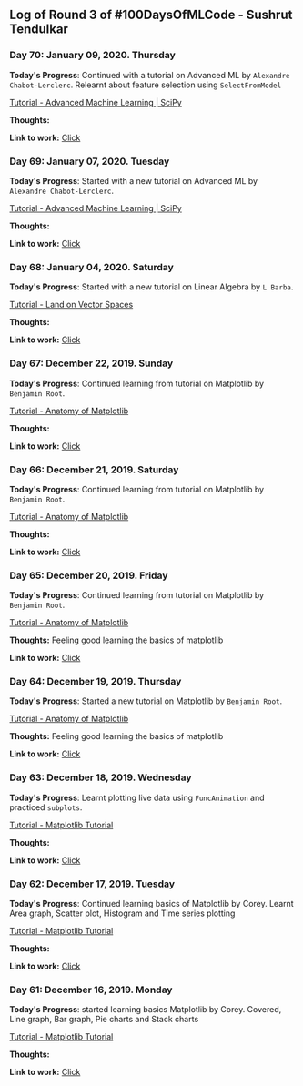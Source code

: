 ## Log of Round 3 of #100DaysOfMLCode - Sushrut Tendulkar

### Day 70: January 09, 2020. Thursday

**Today's Progress**: Continued with a tutorial on Advanced ML by `Alexandre Chabot-Lerclerc`. Relearnt about feature selection using `SelectFromModel` 

[Tutorial - Advanced Machine Learning | SciPy](https://youtu.be/4H7kg2l4lD8?t=2296) <br>

**Thoughts:** 

**Link to work:** [Click](https://github.com/sushtend/100-days-of-ml-code/commit/9d0baf7be1adebfc395b173754884821d20c686a)



### Day 69: January 07, 2020. Tuesday

**Today's Progress**: Started with a new tutorial on Advanced ML by `Alexandre Chabot-Lerclerc`. 

[Tutorial - Advanced Machine Learning | SciPy](https://youtu.be/4H7kg2l4lD8?t=2296) <br>

**Thoughts:** 

**Link to work:** [Click](https://github.com/sushtend/100-days-of-ml-code/commit/96ffeb8317c951c01c1b5b64f25c4b021f3d237b)


### Day 68: January 04, 2020. Saturday

**Today's Progress**: Started with a new tutorial on Linear Algebra by `L Barba`. 

[Tutorial - Land on Vector Spaces](https://www.youtube.com/watch?v=4-P0gptDT40) <br>

**Thoughts:** 

**Link to work:** [Click](https://github.com/sushtend/100-days-of-ml-code/commit/616402e1339ce8dc616800b01bff06099af95c99)


### Day 67: December 22, 2019. Sunday

**Today's Progress**: Continued learning from tutorial on Matplotlib by `Benjamin Root`. 

[Tutorial - Anatomy of Matplotlib](https://www.youtube.com/watch?v=6gdNUDs6QPc&list=PLYx7XA2nY5Gd-tNhm79CNMe_qvi35PgUR&index=14&t=0s) <br>

**Thoughts:** 

**Link to work:** [Click](https://github.com/sushtend/100-days-of-ml-code/commit/06651776b0700bb3011888ab60ce768a83c029ab)


### Day 66: December 21, 2019. Saturday

**Today's Progress**: Continued learning from tutorial on Matplotlib by `Benjamin Root`. 

[Tutorial - Anatomy of Matplotlib](https://www.youtube.com/watch?v=6gdNUDs6QPc&list=PLYx7XA2nY5Gd-tNhm79CNMe_qvi35PgUR&index=14&t=0s) <br>

**Thoughts:** 

**Link to work:** [Click](https://github.com/sushtend/100-days-of-ml-code/commit/6dd307f32cb9abae0ef0509220f9ae6c3cba0bef)


### Day 65: December 20, 2019. Friday

**Today's Progress**: Continued learning from tutorial on Matplotlib by `Benjamin Root`. 

[Tutorial - Anatomy of Matplotlib](https://www.youtube.com/watch?v=6gdNUDs6QPc&list=PLYx7XA2nY5Gd-tNhm79CNMe_qvi35PgUR&index=14&t=0s) <br>

**Thoughts:** Feeling good learning the basics of matplotlib

**Link to work:** [Click](https://github.com/sushtend/100-days-of-ml-code/commit/89d30a01e2579fce6294e0bc7125b4495ed419cd)


### Day 64: December 19, 2019. Thursday

**Today's Progress**: Started a new tutorial on Matplotlib by `Benjamin Root`. 

[Tutorial - Anatomy of Matplotlib](https://www.youtube.com/watch?v=6gdNUDs6QPc&list=PLYx7XA2nY5Gd-tNhm79CNMe_qvi35PgUR&index=14&t=0s) <br>

**Thoughts:** Feeling good learning the basics of matplotlib

**Link to work:** [Click](https://github.com/sushtend/100-days-of-ml-code/commit/e2501034a6ed99662158ca1e2f81ff1c35f60a85)


### Day 63: December 18, 2019. Wednesday

**Today's Progress**: Learnt plotting live data using `FuncAnimation` and practiced `subplots`.

[Tutorial - Matplotlib Tutorial](https://www.youtube.com/watch?v=XFZRVnP-MTU&list=PL-osiE80TeTvipOqomVEeZ1HRrcEvtZB_&index=10) <br>

**Thoughts:** 

**Link to work:** [Click](https://github.com/sushtend/100-days-of-ml-code/commit/c334628c08b2c7a8c5f185ccf894abdc309efdac)



### Day 62: December 17, 2019. Tuesday

**Today's Progress**: Continued learning basics of Matplotlib by Corey. Learnt Area graph, Scatter plot, Histogram and Time series plotting

[Tutorial - Matplotlib Tutorial](https://www.youtube.com/watch?v=x0Uguu7gqgk&list=PL-osiE80TeTvipOqomVEeZ1HRrcEvtZB_&index=5) <br>

**Thoughts:** 

**Link to work:** [Click](https://github.com/sushtend/100-days-of-ml-code/commit/c0897f67114b649821dfd7ca9b2e5e38b444840c)


### Day 61: December 16, 2019. Monday

**Today's Progress**: started learning basics Matplotlib by Corey. Covered, Line graph, Bar graph, Pie charts and Stack charts

[Tutorial - Matplotlib Tutorial](https://www.youtube.com/watch?v=xN-Supd4H38&list=PL-osiE80TeTvipOqomVEeZ1HRrcEvtZB_&index=4) <br>

**Thoughts:** 

**Link to work:** [Click](https://github.com/sushtend/100-days-of-ml-code/commit/9bde21d3098ffe21757230d2b91d233e2afa4df7)

